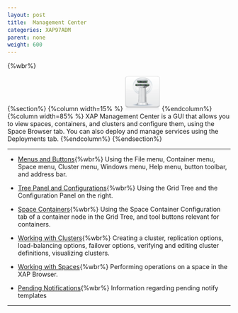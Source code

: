 ```yaml
---
layout: post
title:  Management Center
categories: XAP97ADM
parent: none
weight: 600
---
```


{%wbr%}

{%section%}
{%column width=15% %}
<img src="/attachment_files/subject/MonitoringAndManagement.png" width="80" height="80">
{%endcolumn%}
{%column width=85% %}
XAP Management Center is a GUI that allows you to view spaces, containers, and clusters and configure them, using the Space Browser tab. You can also deploy and manage services using the Deployments tab.
{%endcolumn%}
{%endsection%}

<hr/>

- [Menus and Buttons](./gigaspaces-browser-menus-and-buttons.html){%wbr%}
Using the File menu, Container menu, Space menu, Cluster menu, Windows menu, Help menu, button toolbar, and address bar.


- [Tree Panel and Configurations](./gigaspaces-browser-tree-panel-and-configuration-panel.html){%wbr%}
Using the Grid Tree and the Configuration Panel on the right.

- [Space Containers](./gigaspaces-browser-managing-space-container.html){%wbr%}
Using the Space Container Configuration tab of a container node in the Grid Tree, and tool buttons relevant for containers.


- [Working with Clusters](./working-with-clusters---gigaspaces-browser.html){%wbr%}
Creating a cluster, replication options, load-balancing options, failover options, verifying and editing cluster definitions, visualizing clusters.


- [Working with Spaces](./working-with-spaces---gigaspaces-browser.html){%wbr%}
Performing operations on a space in the XAP Browser.


- [Pending Notifications](./pending-notify-templates-information.html){%wbr%}
Information regarding pending notify templates

<hr/>